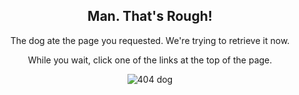 <div style="text-align:center;">

<h2>Man. That's Rough!</h2>

<p>The dog ate the page you requested. We're trying to retrieve it now.</p>

<p>While you wait, click one of the links at the top of the page.</p>

<p><img src="{{ site.baseurl }}/assets/images/404/dog.png" alt="404 dog" /></p>

</div>